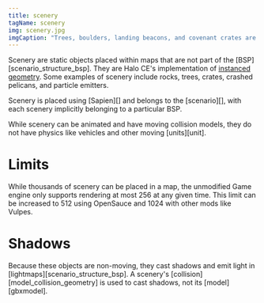 ```yaml
---
title: scenery
tagName: scenery
img: scenery.jpg
imgCaption: "Trees, boulders, landing beacons, and covenant crates are all instances of scenery"
---
```


Scenery are static objects placed within maps that are not part of the [BSP][scenario_structure_bsp]. They are Halo CE's implementation of [instanced geometry][wiki-instancing]. Some examples of scenery include rocks, trees, crates, crashed pelicans, and particle emitters.

Scenery is placed using [Sapien][] and belongs to the [scenario][], with each scenery implicitly belonging to a particular BSP.

While scenery can be animated and have moving collision models, they do not have physics like vehicles and other moving [units][unit].

# Limits
While thousands of scenery can be placed in a map, the unmodified Game engine only supports rendering at most 256 at any given time. This limit can be increased to 512 using OpenSauce and 1024 with other mods like Vulpes.

# Shadows
Because these objects are non-moving, they cast shadows and emit light in [lightmaps][scenario_structure_bsp]. A scenery's [collision][model_collision_geometry] is used to cast shadows, not its [model][gbxmodel].

[wiki-instancing]: https://en.wikipedia.org/wiki/Geometry_instancing
